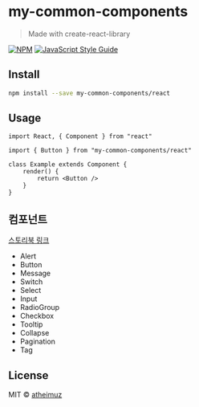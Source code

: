 # my-common-components

> Made with create-react-library

[![NPM](https://img.shields.io/npm/v/my-common-components.svg)](https://www.npmjs.com/package/my-common-components) [![JavaScript Style Guide](https://img.shields.io/badge/code_style-standard-brightgreen.svg)](https://standardjs.com)

## Install

```bash
npm install --save my-common-components/react
```

## Usage

```tsx
import React, { Component } from "react"

import { Button } from "my-common-components/react"

class Example extends Component {
    render() {
        return <Button />
    }
}
```

## 컴포넌트

[스토리북 링크](https://atheimuz.github.io/my-common-components/storybook-static)

-   Alert
-   Button
-   Message
-   Switch
-   Select
-   Input
-   RadioGroup
-   Checkbox
-   Tooltip
-   Collapse
-   Pagination
-   Tag

## License

MIT © [atheimuz](https://github.com/atheimuz)
